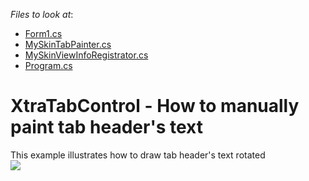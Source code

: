 <!-- default file list -->
*Files to look at*:

* [Form1.cs](./CS/WindowsFormsApplication907/Form1.cs)
* [MySkinTabPainter.cs](./CS/WindowsFormsApplication907/MySkinTabPainter.cs)
* [MySkinViewInfoRegistrator.cs](./CS/WindowsFormsApplication907/MySkinViewInfoRegistrator.cs)
* [Program.cs](./CS/WindowsFormsApplication907/Program.cs)
<!-- default file list end -->
# XtraTabControl - How to manually paint tab header's text


This example illustrates how to draw tab header's text rotated <br /><img src="https://raw.githubusercontent.com/DevExpress-Examples/xtratabcontrol-how-to-manually-paint-tab-headers-text-t257076/13.2.5+/media/e68acd2d-15a7-11e5-80bf-00155d62480c.png">

<br/>



